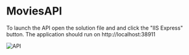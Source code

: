 # MoviesAPI


To launch the API open the solution file and and click the "IIS Express" button.
The application should run on http://localhost:38911

![API](https://i.imgur.com/hoo7XvN.png)

